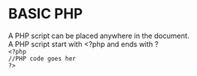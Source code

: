 # BASIC PHP
A PHP script can be placed anywhere in the document.<br>
A PHP script start with <?php and ends with ?<br>
<code>&lt;?php</code><br>
<code>//PHP code goes her</code><br>
<code>?&gt;</code>
